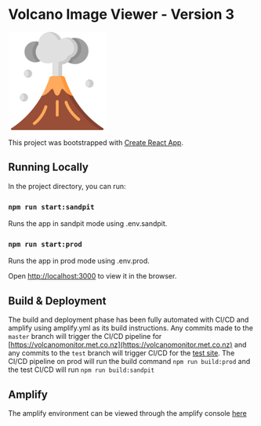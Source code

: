 # Volcano Image Viewer - Version 3
<img src="src/images/volcano.png" alt="logo" width="200"/>

This project was bootstrapped with [Create React App](https://github.com/facebook/create-react-app).

## Running Locally

In the project directory, you can run:

### `npm run start:sandpit`
Runs the app in sandpit mode using .env.sandpit.
### `npm run start:prod`

Runs the app in prod mode using .env.prod.

Open [http://localhost:3000](http://localhost:3000) to view it in the browser.

## Build & Deployment
The build and deployment phase has been fully automated with CI/CD and amplify using amplify.yml as its build instructions. Any commits made to the `master` branch will trigger the CI/CD pipeline for [https://volcanomonitor.met.co.nz](https://volcanomonitor.met.co.nz) and any commits to the `test` branch will trigger CI/CD for the [test site](https://test.dml3sq7y2v7ka.amplifyapp.com). The CI/CD pipeline on prod will run the build command `npm run build:prod` and the test CI/CD will run `npm run build:sandpit`

## Amplify
The amplify environment can be viewed through the amplify console [here](https://ap-southeast-2.console.aws.amazon.com/amplify/home?region=ap-southeast-2#/d3n00b2u57xs6u)
